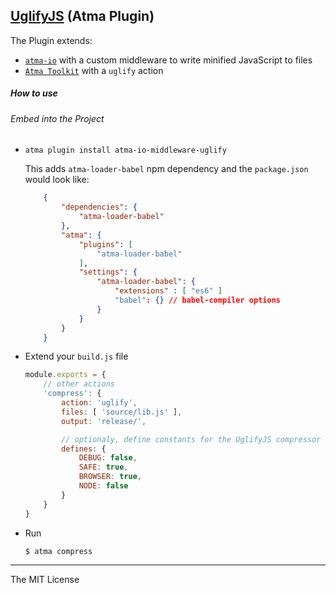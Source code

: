 [UglifyJS](https://github.com/mishoo/UglifyJS2) (Atma Plugin)
-----


The Plugin extends:
- [`atma-io`](https://github.com/atmajs/atma-io) with a custom middleware to write minified JavaScript to files
- [`Atma Toolkit`](https://github.com/atmajs/Atma.Toolkit) with a `uglify` action


##### How to use

###### Embed into the Project

+ `atma plugin install atma-io-middleware-uglify`

	This adds `atma-loader-babel` npm dependency and the `package.json` would look like:
    ```json
        {
            "dependencies": {
                "atma-loader-babel"
            },
            "atma": {
                "plugins": [
                    "atma-loader-babel"
                ],
                "settings": {
					"atma-loader-babel": {
						"extensions" : [ "es6" ]
						"babel": {} // babel-compiler options
					}
                }
            }
        }
    ```
+ Extend your `build.js` file
    
    ```javascript
    module.exports = {
        // other actions
        'compress': {
            action: 'uglify',
            files: [ 'source/lib.js' ],
            output: 'release/',

            // optionaly, define constants for the UglifyJS compressor
            defines: {
                DEBUG: false,
                SAFE: true,
                BROWSER: true,
                NODE: false
            }
        }
    }
    ```

+ Run

    ```bash
    $ atma compress
    ```

----
The MIT License